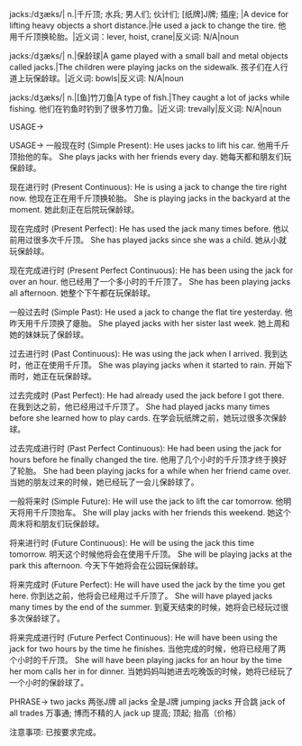 jacks:/dʒæks/| n.|千斤顶; 水兵;  男人们;  伙计们;  [纸牌]J牌;  插座; |A device for lifting heavy objects a short distance.|He used a jack to change the tire. 他用千斤顶换轮胎。|近义词：lever, hoist, crane|反义词: N/A|noun

jacks:/dʒæks/| n.|保龄球|A game played with a small ball and metal objects called jacks.|The children were playing jacks on the sidewalk. 孩子们在人行道上玩保龄球。|近义词: bowls|反义词: N/A|noun


jacks:/dʒæks/| n.|[鱼]竹刀鱼|A type of fish.|They caught a lot of jacks while fishing. 他们在钓鱼时钓到了很多竹刀鱼。|近义词: trevally|反义词: N/A|noun


USAGE->

USAGE->
一般现在时 (Simple Present):
He uses jacks to lift his car.  他用千斤顶抬他的车。
She plays jacks with her friends every day. 她每天都和朋友们玩保龄球。


现在进行时 (Present Continuous):
He is using a jack to change the tire right now. 他现在正在用千斤顶换轮胎。
She is playing jacks in the backyard at the moment. 她此刻正在后院玩保龄球。


现在完成时 (Present Perfect):
He has used the jack many times before. 他以前用过很多次千斤顶。
She has played jacks since she was a child. 她从小就玩保龄球。


现在完成进行时 (Present Perfect Continuous):
He has been using the jack for over an hour. 他已经用了一个多小时的千斤顶了。
She has been playing jacks all afternoon. 她整个下午都在玩保龄球。


一般过去时 (Simple Past):
He used a jack to change the flat tire yesterday. 他昨天用千斤顶换了瘪胎。
She played jacks with her sister last week. 她上周和她的妹妹玩了保龄球。


过去进行时 (Past Continuous):
He was using the jack when I arrived. 我到达时，他正在使用千斤顶。
She was playing jacks when it started to rain. 开始下雨时，她正在玩保龄球。


过去完成时 (Past Perfect):
He had already used the jack before I got there. 在我到达之前，他已经用过千斤顶了。
She had played jacks many times before she learned how to play cards. 在学会玩纸牌之前，她玩过很多次保龄球。


过去完成进行时 (Past Perfect Continuous):
He had been using the jack for hours before he finally changed the tire. 他用了几个小时的千斤顶才终于换好了轮胎。
She had been playing jacks for a while when her friend came over. 当她的朋友过来的时候，她已经玩了一会儿保龄球了。


一般将来时 (Simple Future):
He will use the jack to lift the car tomorrow. 他明天将用千斤顶抬车。
She will play jacks with her friends this weekend.  她这个周末将和朋友们玩保龄球。


将来进行时 (Future Continuous):
He will be using the jack this time tomorrow. 明天这个时候他将会在使用千斤顶。
She will be playing jacks at the park this afternoon. 今天下午她将会在公园玩保龄球。


将来完成时 (Future Perfect):
He will have used the jack by the time you get here. 你到达之前，他将会已经用过千斤顶了。
She will have played jacks many times by the end of the summer. 到夏天结束的时候，她将会已经玩过很多次保龄球了。


将来完成进行时 (Future Perfect Continuous):
He will have been using the jack for two hours by the time he finishes. 当他完成的时候，他将已经用了两个小时的千斤顶。
She will have been playing jacks for an hour by the time her mom calls her in for dinner. 当她妈妈叫她进去吃晚饭的时候，她将已经玩了一个小时的保龄球了。


PHRASE->
two jacks  两张J牌
all jacks  全是J牌
jumping jacks  开合跳
jack of all trades  万事通; 博而不精的人
jack up  提高; 顶起; 抬高（价格）


注意事项:  已按要求完成。
